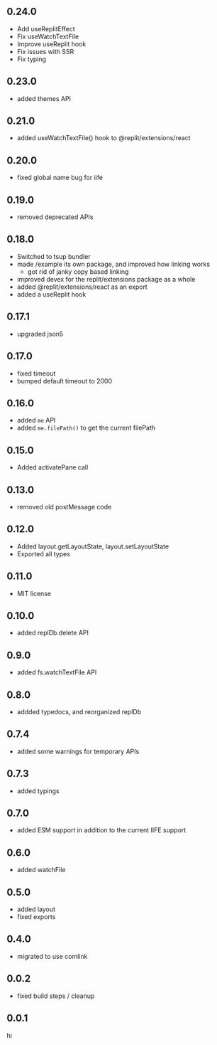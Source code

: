 ## 0.24.0

- Add useReplitEffect
- Fix useWatchTextFile
- Improve useReplit hook
- Fix issues with SSR
- Fix typing

## 0.23.0

- added themes API

## 0.21.0

- added useWatchTextFile() hook to @replit/extensions/react

## 0.20.0

- fixed global name bug for iife

## 0.19.0

- removed deprecated APIs

## 0.18.0

- Switched to tsup bundler
- made /example its own package, and improved how linking works
  - got rid of janky copy based linking
- improved devex for the replit/extensions package as a whole
- added @replit/extensions/react as an export
- added a useReplit hook

## 0.17.1

- upgraded json5

## 0.17.0

- fixed timeout
- bumped default timeout to 2000

## 0.16.0

- added `me` API
- added `me.filePath()` to get the current filePath

## 0.15.0

- Added activatePane call

## 0.13.0

- removed old postMessage code

## 0.12.0

- Added layout.getLayoutState, layout.setLayoutState
- Exported all types

## 0.11.0

- MIT license

## 0.10.0

- added replDb.delete API

## 0.9.0

- added fs.watchTextFile API

## 0.8.0

- addded typedocs, and reorganized replDb

## 0.7.4

- added some warnings for temporary APIs

## 0.7.3

- added typings

## 0.7.0

- added ESM support in addition to the current IIFE support

## 0.6.0

- added watchFile

## 0.5.0

- added layout
- fixed exports

## 0.4.0

- migrated to use comlink

## 0.0.2

- fixed build steps / cleanup

## 0.0.1

hi